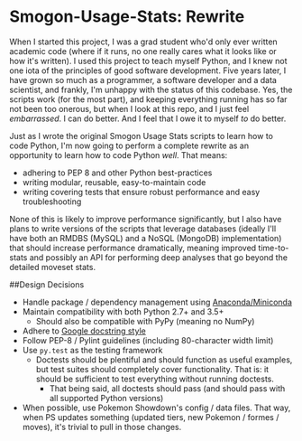 # Smogon-Usage-Stats: Rewrite
When I started this project, I was a grad student who'd only ever written
academic code (where if it runs, no one really cares what it looks like or how
it's written). I used this project to teach myself Python, and I knew not one
iota of the principles of good software development. Five years later, I have
grown so much as a programmer, a software developer and a data scientist, and
frankly, I'm unhappy with the status of this codebase. Yes, the scripts work
(for the most part), and keeping everything running has so far not been too
onerous, but when I look at this repo, and I just feel *embarrassed*. I can do
better. And I feel that I owe it to myself *to* do better.

Just as I wrote the original Smogon Usage Stats scripts to learn how to code
Python, I'm now going to perform a complete rewrite as an opportunity to learn
how to code Python *well*. That means:
  * adhering to PEP 8 and other Python best-practices
  * writing modular, reusable, easy-to-maintain code
  * writing covering tests that ensure robust performance and easy
  troubleshooting

None of this is likely to improve performance significantly, but I also have
plans to write versions of the scripts that leverage databases (ideally I'll
have both an RMDBS (MySQL) and a NoSQL (MongoDB) implementation) that should
increase performance dramatically, meaning improved time-to-stats and possibly
an API for performing deep analyses that go beyond the detailed moveset stats.

##Design Decisions
 * Handle package / dependency management using
 [Anaconda/Miniconda](https://www.continuum.io/why-anaconda)
 * Maintain compatibility with both Python 2.7+ and 3.5+
    * Should also be compatible with PyPy (meaning no NumPy)
 * Adhere to [Google docstring style](http://sphinxcontrib-napoleon.readthedocs.io/en/latest/example_google.html)
 * Follow PEP-8 / Pylint guidelines (including 80-character width limit)
 * Use `py.test` as the testing framework
    * Doctests should be plentiful and should function as useful examples, but
    test suites should completely cover functionality. That is: it should be
    sufficient to test everything without running doctests.
        * That being said, all doctests should pass (and should pass with all
        supported Python versions)
 * When possible, use Pokemon Showdown's config / data files. That way, when
 PS updates something (updated tiers, new Pokemon / formes / moves), it's
 trivial to pull in those changes.